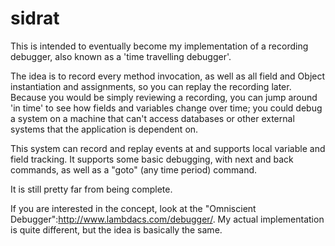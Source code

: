 sidrat
==

This is intended to eventually become my implementation of a recording debugger, also known as a 'time travelling debugger'.

The idea is to record every method invocation, as well as all field and Object instantiation and assignments, so you can replay
the recording later.  Because you would be simply reviewing a recording, you can jump around 'in time' to see how fields and
variables change over time; you could debug a system on a machine that can't access databases or other external systems that
the application is dependent on.

This system can record and replay events at and supports local variable and field tracking.
It supports some basic debugging, with next and back commands, as well as a "goto" (any time period) command.

It is still pretty far from being complete.

If you are interested in the concept, look at the "Omniscient Debugger":http://www.lambdacs.com/debugger/.
My actual implementation is quite different, but the idea is basically the same.


